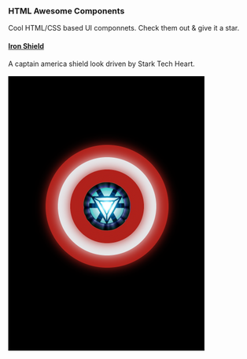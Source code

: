 <h3>HTML Awesome Components</h3>
Cool HTML/CSS based UI componnets. Check them out & give it a star.

<h4><a href="https://github.com/priyanshukdc/CodeBase/blob/main/Graphics/HTML Awesome Components/IronShield/ironShield.html">Iron Shield</a></h4>
A captain america shield look driven by Stark Tech Heart.
<br/><br/>
<img src="https://github.com/priyanshukdc/CodeBase/blob/main/Graphics/HTML_CANVAS/IronShield/ironShieldPreview.png" alt="Iron Shield Preview"/>
<br/>

